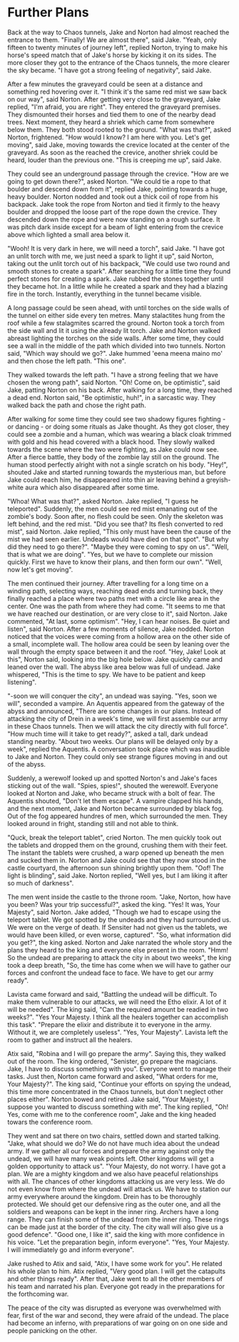 # Further Plans

Back at the way to Chaos tunnels, Jake and Norton had almost reached the entrance to them. "Finally! We are almost there", said Jake. "Yeah, only fifteen to twenty minutes of journey left", replied Norton, trying to make his horse's speed match that of Jake's horse by kicking it on its sides. The more closer they got to the entrance of the Chaos tunnels, the more clearer the sky became. "I have got a strong feeling of negativity", said Jake.

After a few minutes the graveyard could be seen at a distance and something red hovering over it. "I think it's the same red mist we saw back on our way", said Norton. After getting very close to the graveyard, Jake replied, "I'm afraid, you are right". They entered the graveyard premises. They dismounted their horses and tied them to one of the nearby dead trees. Next moment, they heard a shriek which came from somewhere below them. They both stood rooted to the ground. "What was that?", asked Norton, frightened. "How would I know? I am here with you. Let's get moving", said Jake, moving towards the crevice located at the center of the graveyard. As soon as the reached the crevice, another shriek could be heard, louder than the previous one. "This is creeping me up", said Jake.

They could see an underground passage through the crevice. "How are we going to get down there?", asked Norton. "We could tie a rope to that boulder and descend down from it", replied Jake, pointing towards a huge, heavy boulder. Norton nodded and took out a thick coil of rope from his backpack. Jake took the rope from Norton and tied it firmly to the heavy boulder and dropped the loose part of the rope down the crevice. They descended down the rope and were now standing on a rough surface. It was pitch dark inside except for a beam of light entering from the crevice above which lighted a small area below it.

"Wooh! It is very dark in here, we will need a torch", said Jake. "I have got an unlit torch with me, we just need a spark to light it up", said Norton, taking out the unlit torch out of his backpack, "We could use two round and smooth stones to create a spark". After searching for a little time they found perfect stones for creating a spark. Jake rubbed the stones together until they became hot. In a little while he created a spark and they had a blazing fire in the torch. Instantly, everything in the tunnel became visible.

A long passage could be seen ahead, with until torches on the side walls of the tunnel on either side every ten metres. Many stalactites hung from the roof while a few stalagmites scarred the ground. Norton took a torch from the side wall and lit it using the already lit torch. Jake and Norton walked abreast lighting the torches on the side walls. After some time, they could see a wall in the middle of the path which divided into two tunnels. Norton said, "Which way should we go?". Jake hummed 'eena meena maino mo' and then chose the left path. "This one".

They walked towards the left path. "I have a strong feeling that we have chosen the wrong path", said Norton. "Oh! Come on, be optimistic", said Jake, patting Norton on his back. After walking for a long time, they reached a dead end. Norton said, "Be optimistic, huh!", in a sarcastic way. They walked back the path and chose the right path.

After walking for some time they could see two shadowy figures fighting - or dancing - or doing some rituals as Jake thought. As they got closer, they could see a zombie and a human, which was wearing a black cloak trimmed with gold and his head covered with a black hood. They slowly walked towards the scene where the two were fighting, as Jake could now see. After a fierce battle, they body of the zombie lay still on the ground. The human stood perfectly alright with not a single scratch on his body. "Hey!", shouted Jake and started running towards the mysterious man, but before Jake could reach him, he disappeared into thin air leaving behind a greyish-white aura which also disappeared after some time.

"Whoa! What was that?", asked Norton. Jake replied, "I guess he teleported". Suddenly, the men could see red mist emanating out of the zombie's body. Soon after, no flesh could be seen. Only the skeleton was left behind, and the red mist. "Did you see that? Its flesh converted to red mist", said Norton. Jake replied, "This only must have been the cause of the mist we had seen earlier. Undeads would have died on that spot". "But why did they need to go there?". "Maybe they were coming to spy on us". "Well, that is what we are doing". "Yes, but we have to complete our mission quickly. First we have to know their plans, and then form our own". "Well, now let's get moving".

The men continued their journey. After travelling for a long time on a winding path, selecting ways, reaching dead ends and turning back, they finally reached a place where two paths met with a circle like area in the center. One was the path from where they had come. "It seems to me that we have reached our destination, or are very close to it", said Norton. Jake commented, "At last, some optimism". "Hey, I can hear noises. Be quiet and listen", said Norton. After a few moments of silence, Jake nodded. Norton noticed that the voices were coming from a hollow area on the other side of a small, incomplete wall. The hollow area could be seen by leaning over the wall through the empty space between it and the roof. "Hey, Jake! Look at this", Norton said, looking into the big hole below. Jake quickly came and leaned over the wall. The abyss like area below was full of undead. Jake whispered, "This is the time to spy. We have to be patient and keep listening".

"-soon we will conquer the city", an undead was saying. "Yes, soon we will", seconded a vampire. An Aquentis appeared from the gateway of the abyss and announced, "There are some changes in our plans. Instead of attacking the city of Drein in a week's time, we will first assemble our army in these Chaos tunnels. Then we will attack the city directly with full force". "How much time will it take to get ready?", asked a tall, dark undead standing nearby. "About two weeks. Our plans will be delayed only by a week", replied the Aquentis. A conversation took place which was inaudible to Jake and Norton. They could only see strange figures moving in and out of the abyss.

Suddenly, a werewolf looked up and spotted Norton's and Jake's faces sticking out of the wall. "Spies, spies!", shouted the werewolf. Everyone looked at Norton and Jake, who became struck with a bolt of fear. The Aquentis shouted, "Don't let them escape". A vampire clapped his hands, and the next moment, Jake and Norton became surrounded by black fog. Out of the fog appeared hundres of men, which surrounded the men. They looked around in fright, standing still and not able to think.

"Quck, break the teleport tablet", cried Norton. The men quickly took out the tablets and dropped them on the ground, crushing them with their feet. The instant the tablets were crushed, a warp opened up beneath the men and sucked them in. Norton and Jake could see  that they now stood in the castle courtyard, the afternoon sun shining brightly upon them. "Oof! The light is blinding", said Jake. Norton replied, "Well yes, but I am liking it after so much of darkness".

The men went inside the castle to the throne room. "Jake, Norton, how have you been? Was your trip successful?", asked the king. "Yes! It was, Your Majesty", said Norton. Jake added, "Though we had to escape using the teleport tablet. We got spotted by the undeads and they had surrounded us. We were on the verge of death. If Sensiter had not given us the tablets, we would have been killed, or even worse, captured". "So, what information did you get?", the king asked. Norton and Jake narrated the whole story and the plans they heard to the king and everyone else present in the room. "Hmm! So the undead are preparing to attack the city in about two weeks", the king took a deep breath, "So, the time has come when we will have to gather our forces and confront the undead face to face. We have to get our army ready".

Lavista came forward and said, "Battling the undead will be difficult. To make them vulnerable to our attacks, we will need the Etho elixir. A lot of it will be needed". The king said, "Can the required amount be readied in two weeks?". "Yes Your Majesty. I think all the healers together can accomplish this task". "Prepare the elixir and distribute it to everyone in the army. Without it, we are completely useless". "Yes, Your Majesty". Lavista left the room to gather and instruct all the healers.

Atix said, "Robina and I will go prepare the army". Saying this, they walked out of the room. The king ordered, "Senister, go prepare the magicians. Jake, I have to discuss something with you". Everyone went to manage their tasks. Just then, Norton came forward and asked, "What orders for me, Your Majesty?". The king said, "Continue your efforts on spying the undead, this time more concentrated in the Chaos tunnels, but don't neglect other places either". Norton bowed and retired. Jake said, "Your Majesty, I suppose you wanted to discuss something with me". The king replied, "Oh! Yes, come with me to the conference room", Jake and the king headed towars the conference room.

They went and sat there on two chairs, settled down and started talking. "Jake, what should we do? We do not have much idea about the undead army. If we gather all our forces and prepare the army against only the undead, we will have many weak points left. Other kingdoms will get a golden opportunity to attack us". "Your Majesty, do not worry. I have got a plan. We are a mighty kingdom and we also have peaceful relationships with all. The chances of other kingdoms attacking us are very less. We do not even know from where the undead will attack us. We have to station our army everywhere around the kingdom. Drein has to be thoroughly protected. We should get our defensive ring as the outer one, and all the soldiers and weapons can be kept in the inner ring. Archers have a long range. They can finish some of the undead from the inner ring. These rings can be made just at the border of the city. The city wall will also give us a good defence". "Good one, I like it", said the king with more confidence in his voice. "Let the preparation begin, inform everyone". "Yes, Your Majesty. I will immediately go and inform everyone".

Jake rushed to Atix and said, "Atix, I have some work for you". He related his whole plan to him. Atix replied, "Very good plan. I will get the catapults and other things ready". After that, Jake went to all the other members of his team and narrated his plan. Everyone got ready in the preparations for the forthcoming war.

The peace of the city was disrupted as everyone was overwhelmed with fear, first of the war and second, they were afraid of the undead. The place had become an inferno, with preparations of war going on on one side and people panicking on the other.
